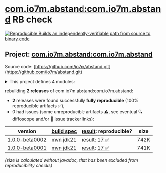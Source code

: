 [com.io7m.abstand:com.io7m.abstand](https://central.sonatype.com/artifact/com.io7m.abstand/com.io7m.abstand/versions) RB check
=======

[![Reproducible Builds](https://reproducible-builds.org/images/logos/rb.svg) an independently-verifiable path from source to binary code](https://reproducible-builds.org/)

## Project: [com.io7m.abstand:com.io7m.abstand](https://central.sonatype.com/artifact/com.io7m.abstand/com.io7m.abstand/versions)

Source code: [https://github.com/io7m/abstand.git](https://github.com/io7m/abstand.git)

<details><summary>This project defines 4 modules:</summary>

* [com.io7m.abstand:com.io7m.abstand](https://central.sonatype.com/artifact/com.io7m.abstand/com.io7m.abstand/1.0.0-beta0002)
* [com.io7m.abstand:com.io7m.abstand.core](https://central.sonatype.com/artifact/com.io7m.abstand/com.io7m.abstand.core/1.0.0-beta0002)
* [com.io7m.abstand:com.io7m.abstand.generation](https://central.sonatype.com/artifact/com.io7m.abstand/com.io7m.abstand.generation/1.0.0-beta0002)
* [com.io7m.abstand:com.io7m.abstand.tests](https://central.sonatype.com/artifact/com.io7m.abstand/com.io7m.abstand.tests/1.0.0-beta0002)
</details>

rebuilding **2 releases** of com.io7m.abstand:com.io7m.abstand:
- **2** releases were found successfully **fully reproducible** (100% reproducible artifacts :white_check_mark:),
- 0 had issues (some unreproducible artifacts :warning:, see eventual :mag: diffoscope and/or :memo: issue tracker links):

| version | [build spec](/BUILDSPEC.md) | [result](https://reproducible-builds.org/docs/jvm/): reproducible? | size |
| -- | --------- | ------ | -- |
| [1.0.0-beta0002](https://central.sonatype.com/artifact/com.io7m.abstand/com.io7m.abstand/1.0.0-beta0002/pom) | [mvn jdk21](com.io7m.abstand-1.0.0-beta0002.buildspec) | [result](com.io7m.abstand-1.0.0-beta0002.buildinfo): [17 :white_check_mark: ](com.io7m.abstand-1.0.0-beta0002.buildcompare) | 742K |
| [1.0.0-beta0001](https://central.sonatype.com/artifact/com.io7m.abstand/com.io7m.abstand/1.0.0-beta0001/pom) | [mvn jdk21](com.io7m.abstand-1.0.0-beta0001.buildspec) | [result](com.io7m.abstand-1.0.0-beta0001.buildinfo): [17 :white_check_mark: ](com.io7m.abstand-1.0.0-beta0001.buildcompare) | 741K |

<i>(size is calculated without javadoc, that has been excluded from reproducibility checks)</i>
